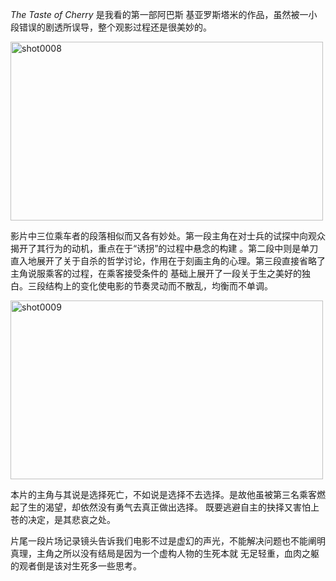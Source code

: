 _The Taste of Cherry_ 是我看的第一部阿巴斯 基亚罗斯塔米的作品，虽然被一小段错误的剧透所误导，整个观影过程还是很美妙的。

<a href="http://www.flickr.com/photos/twzh_ly01/6292097047/" title="shot0008 by koffeecup, on Flickr"><img src="http://farm7.static.flickr.com/6214/6292097047_80ec3d32ce.jpg" width="500" height="286" alt="shot0008"></a>

影片中三位乘车者的段落相似而又各有妙处。第一段主角在对士兵的试探中向观众揭开了其行为的动机，重点在于“诱拐”的过程中悬念的构建
。第二段中则是单刀直入地展开了关于自杀的哲学讨论，作用在于刻画主角的心理。第三段直接省略了主角说服乘客的过程，在乘客接受条件的
基础上展开了一段关于生之美好的独白。三段结构上的变化使电影的节奏灵动而不散乱，均衡而不单调。

<a href="http://www.flickr.com/photos/twzh_ly01/6292617024/" title="shot0009 by koffeecup, on Flickr"><img src="http://farm7.static.flickr.com/6220/6292617024_68163aeb3b.jpg" width="500" height="286" alt="shot0009"></a>

本片的主角与其说是选择死亡，不如说是选择不去选择。是故他虽被第三名乘客燃起了生的渴望，却依然没有勇气去真正做出选择。
既要逃避自主的抉择又害怕上苍的决定，是其悲哀之处。

片尾一段片场记录镜头告诉我们电影不过是虚幻的声光，不能解决问题也不能阐明真理，主角之所以没有结局是因为一个虚构人物的生死本就
无足轻重，血肉之躯的观者倒是该对生死多一些思考。

